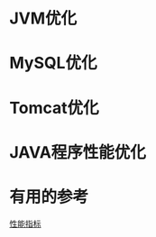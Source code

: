 

# JVM优化	

# MySQL优化	

# Tomcat优化	

# JAVA程序性能优化


# 有用的参考

[性能指标](https://github.com/stevenli91748/JAVA-Architecture/blob/master/Performance/Java%20程序员必须了解的%207%20个性能指标.md)
